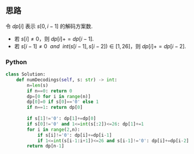 ## 思路

令 $dp[i]$ 表示 $s[0,i-1]$ 的解码方案数.

- 若 $s[i]\neq 0$，则 $dp[i]+=dp[i-1].$
- 若 $s[i-1]\neq0 \ \ and \ \ int(s[i-1],s[i-2]) \in [1,26]$，则 $dp[i]+=dp[i-2]$.

### Python

```python
class Solution:
    def numDecodings(self, s: str) -> int:
        n=len(s)
        if n==0: return 0
        dp=[0 for i in range(n)]
        dp[0]=0 if s[0]=='0' else 1
        if n==1: return dp[0]
        
        if s[1]!='0': dp[1]+=dp[0]
        if s[0]!='0' and 1<=int(s[:2])<=26: dp[1]+=1
        for i in range(2,n):
            if s[i]!='0': dp[i]+=dp[i-1]
            if 1<=int(s[i-1:i+1])<=26 and s[i-1]!='0': dp[i]+=dp[i-2]
        return dp[n-1]
```

